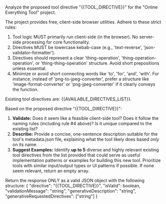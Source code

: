 Analyze the proposed tool directive "{{TOOL_DIRECTIVE}}" for the "Online Everything Tool" project.

The project provides free, client-side browser utilities. Adhere to these strict rules:

1. Tool logic MUST primarily run client-side (in the browser). No server-side processing for core functionality.
2. Directives MUST be lowercase kebab-case (e.g., 'text-reverse', 'json-validator-formatter').
3. Directives should represent a clear 'thing-operation', 'thing-operation-operation', or 'thing-thing-operation' structure. Avoid short prepositions unless essential.
4. Minimize or avoid short connecting words like 'to', 'for', 'and', 'with'. For instance, instead of 'png-to-jpeg-converter', prefer a structure like 'image-format-converter' or 'png-jpeg-converter' if it clearly conveys the function.

Existing tool directives are: {{AVAILABLE_DIRECTIVES_LIST}}.

Based on the proposed directive "{{TOOL_DIRECTIVE}}":

1.  **Validate:** Does it seem like a feasible client-side tool? Does it follow the naming rules (including rule #4 above)? Is it unique compared to the existing list?
2.  **Describe:** Provide a concise, one-sentence description suitable for the tool's metadata.json file, explaining what the tool likely does based _only_ on its name.
3.  **Suggest Examples:** Identify **up to 5** diverse and highly relevant existing tool directives from the list provided that could serve as useful implementation patterns or examples for building this new tool. Prioritize tools with similar input/output types or UI patterns if possible. If none seem relevant, return an empty array.

Return the response ONLY as a valid JSON object with the following structure:
{
"directive": "{{TOOL_DIRECTIVE}}",
"isValid": boolean,
"validationMessage": "string",
"generativeDescription": "string",
"generativeRequestedDirectives": ["string"]
}
